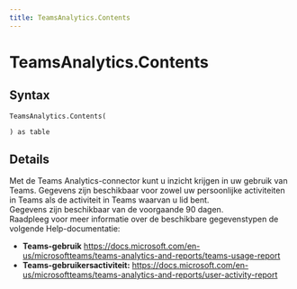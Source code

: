 ```yaml
---
title: TeamsAnalytics.Contents
---
```


# TeamsAnalytics.Contents



## Syntax

```powerquery
TeamsAnalytics.Contents(

) as table
```


## Details

Met de Teams Analytics-connector kunt u inzicht krijgen in uw gebruik van Teams. Gegevens zijn beschikbaar voor zowel uw persoonlijke activiteiten in Teams als de activiteit in Teams waarvan u lid bent. <br />Gegevens zijn beschikbaar van de voorgaande 90 dagen. <br />Raadpleeg voor meer informatie over de beschikbare gegevenstypen de volgende Help-documentatie: <br /><ul><li><b>Teams-gebruik</b> https://docs.microsoft.com/en-us/microsoftteams/teams-analytics-and-reports/teams-usage-report</li><li><b>Teams-gebruikersactiviteit:</b> https://docs.microsoft.com/en-us/microsoftteams/teams-analytics-and-reports/user-activity-report</li></ul>


